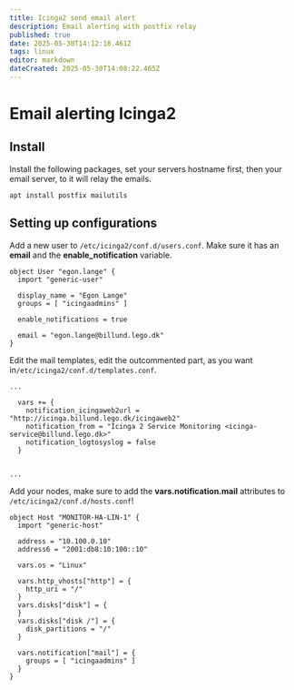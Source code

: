 ```yaml
---
title: Icinga2 send email alert
description: Email alerting with postfix relay
published: true
date: 2025-05-30T14:12:18.461Z
tags: linux
editor: markdown
dateCreated: 2025-05-30T14:08:22.465Z
---
```


# Email alerting Icinga2

## Install
Install the following packages, set your servers hostname first, then your email server, to it will relay the emails.

```
apt install postfix mailutils
```

## Setting up configurations

Add a new user to `/etc/icinga2/conf.d/users.conf`. Make sure it has an **email** and the **enable_notification** variable.

```
object User "egon.lange" {
  import "generic-user"

  display_name = "Egon Lange"
  groups = [ "icingaadmins" ]

  enable_notifications = true

  email = "egon.lange@billund.lego.dk"
}
```

Edit the mail templates, edit the outcommented part, as you want in`/etc/icinga2/conf.d/templates.conf`.

```
...

  vars += {
    notification_icingaweb2url = "http://icinga.billund.lego.dk/icingaweb2"
    notification_from = "Icinga 2 Service Monitoring <icinga-service@billund.lego.dk>"
    notification_logtosyslog = false
  }


...
```

Add your nodes, make sure to add the **vars.notification.mail** attributes to `/etc/icinga2/conf.d/hosts.conf`!
```
object Host "MONITOR-HA-LIN-1" {
  import "generic-host"

  address = "10.100.0.10"
  address6 = "2001:db8:10:100::10"

  vars.os = "Linux"

  vars.http_vhosts["http"] = {
    http_uri = "/"
  }
  vars.disks["disk"] = {
  }
  vars.disks["disk /"] = {
    disk_partitions = "/"
  }

  vars.notification["mail"] = {
    groups = [ "icingaadmins" ]
  }
}
```


